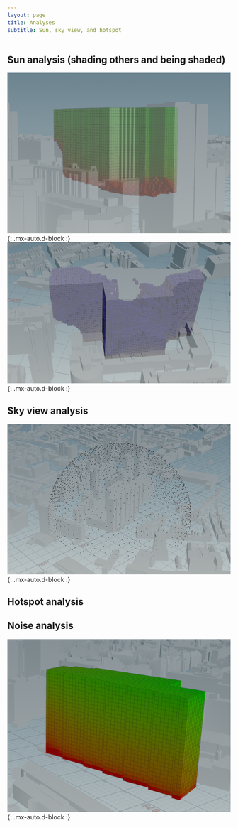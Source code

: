 ```yaml
---
layout: page
title: Analyses
subtitle: Sun, sky view, and hotspot
---
```



## Sun analysis (shading others and being shaded)
![sun](/assets/img/sun.png){: .mx-auto.d-block :}
![shadow](/assets/img/shadow.png){: .mx-auto.d-block :}

## Sky view analysis
![sky view](/assets/img/skydome.png){: .mx-auto.d-block :}

## Hotspot analysis

## Noise analysis
![noise](/assets/img/noise.png){: .mx-auto.d-block :}